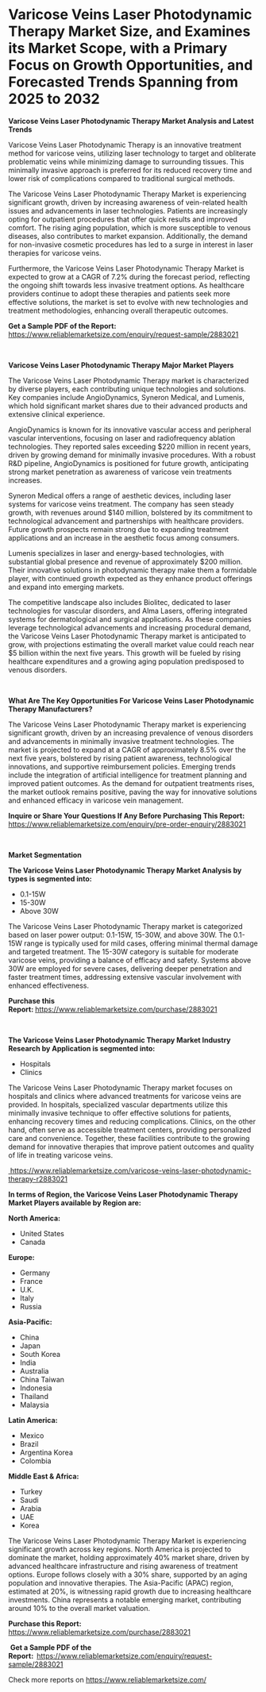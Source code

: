 <p><h1>Varicose Veins Laser Photodynamic Therapy Market Size, and Examines its Market Scope, with a Primary Focus on Growth Opportunities, and Forecasted Trends Spanning from 2025 to 2032</h1></p><p><strong>Varicose Veins Laser Photodynamic Therapy Market Analysis and Latest Trends</strong></p>
<p><p>Varicose Veins Laser Photodynamic Therapy is an innovative treatment method for varicose veins, utilizing laser technology to target and obliterate problematic veins while minimizing damage to surrounding tissues. This minimally invasive approach is preferred for its reduced recovery time and lower risk of complications compared to traditional surgical methods. </p><p>The Varicose Veins Laser Photodynamic Therapy Market is experiencing significant growth, driven by increasing awareness of vein-related health issues and advancements in laser technologies. Patients are increasingly opting for outpatient procedures that offer quick results and improved comfort. The rising aging population, which is more susceptible to venous diseases, also contributes to market expansion. Additionally, the demand for non-invasive cosmetic procedures has led to a surge in interest in laser therapies for varicose veins. </p><p>Furthermore, the Varicose Veins Laser Photodynamic Therapy Market is expected to grow at a CAGR of 7.2% during the forecast period, reflecting the ongoing shift towards less invasive treatment options. As healthcare providers continue to adopt these therapies and patients seek more effective solutions, the market is set to evolve with new technologies and treatment methodologies, enhancing overall therapeutic outcomes.</p></p>
<p><strong>Get a Sample PDF of the Report:&nbsp;</strong> <a href="https://www.reliablemarketsize.com/enquiry/request-sample/2883021?utm_campaign=2439&utm_medium=2&utm_source=Github&utm_content=ia&utm_term=13032025&utm_id=varicose-veins-laser-photodynamic-therapy">https://www.reliablemarketsize.com/enquiry/request-sample/2883021</a></p>
<p>&nbsp;</p>
<p><strong>Varicose Veins Laser Photodynamic Therapy Major Market Players</strong></p>
<p><p>The Varicose Veins Laser Photodynamic Therapy market is characterized by diverse players, each contributing unique technologies and solutions. Key companies include AngioDynamics, Syneron Medical, and Lumenis, which hold significant market shares due to their advanced products and extensive clinical experience.</p><p>AngioDynamics is known for its innovative vascular access and peripheral vascular interventions, focusing on laser and radiofrequency ablation technologies. They reported sales exceeding $220 million in recent years, driven by growing demand for minimally invasive procedures. With a robust R&D pipeline, AngioDynamics is positioned for future growth, anticipating strong market penetration as awareness of varicose vein treatments increases.</p><p>Syneron Medical offers a range of aesthetic devices, including laser systems for varicose veins treatment. The company has seen steady growth, with revenues around $140 million, bolstered by its commitment to technological advancement and partnerships with healthcare providers. Future growth prospects remain strong due to expanding treatment applications and an increase in the aesthetic focus among consumers.</p><p>Lumenis specializes in laser and energy-based technologies, with substantial global presence and revenue of approximately $200 million. Their innovative solutions in photodynamic therapy make them a formidable player, with continued growth expected as they enhance product offerings and expand into emerging markets.</p><p>The competitive landscape also includes Biolitec, dedicated to laser technologies for vascular disorders, and Alma Lasers, offering integrated systems for dermatological and surgical applications. As these companies leverage technological advancements and increasing procedural demand, the Varicose Veins Laser Photodynamic Therapy market is anticipated to grow, with projections estimating the overall market value could reach near $5 billion within the next five years. This growth will be fueled by rising healthcare expenditures and a growing aging population predisposed to venous disorders.</p></p>
<p>&nbsp;</p>
<p><strong>What Are The Key Opportunities For Varicose Veins Laser Photodynamic Therapy Manufacturers?</strong></p>
<p><p>The Varicose Veins Laser Photodynamic Therapy market is experiencing significant growth, driven by an increasing prevalence of venous disorders and advancements in minimally invasive treatment technologies. The market is projected to expand at a CAGR of approximately 8.5% over the next five years, bolstered by rising patient awareness, technological innovations, and supportive reimbursement policies. Emerging trends include the integration of artificial intelligence for treatment planning and improved patient outcomes. As the demand for outpatient treatments rises, the market outlook remains positive, paving the way for innovative solutions and enhanced efficacy in varicose vein management.</p></p>
<p><strong>Inquire or Share Your Questions If Any Before Purchasing This Report:</strong> <a href="https://www.reliablemarketsize.com/enquiry/pre-order-enquiry/2883021?utm_campaign=2439&utm_medium=2&utm_source=Github&utm_content=ia&utm_term=13032025&utm_id=varicose-veins-laser-photodynamic-therapy">https://www.reliablemarketsize.com/enquiry/pre-order-enquiry/2883021</a></p>
<p>&nbsp;</p>
<p><strong>Market Segmentation</strong></p>
<p><strong>The Varicose Veins Laser Photodynamic Therapy Market Analysis by types is segmented into:</strong></p>
<p><ul><li>0.1-15W</li><li>15-30W</li><li>Above 30W</li></ul></p>
<p><p>The Varicose Veins Laser Photodynamic Therapy market is categorized based on laser power output: 0.1-15W, 15-30W, and above 30W. The 0.1-15W range is typically used for mild cases, offering minimal thermal damage and targeted treatment. The 15-30W category is suitable for moderate varicose veins, providing a balance of efficacy and safety. Systems above 30W are employed for severe cases, delivering deeper penetration and faster treatment times, addressing extensive vascular involvement with enhanced effectiveness.</p></p>
<p><strong>Purchase this Report:&nbsp;</strong><a href="https://www.reliablemarketsize.com/purchase/2883021?utm_campaign=2439&utm_medium=2&utm_source=Github&utm_content=ia&utm_term=13032025&utm_id=varicose-veins-laser-photodynamic-therapy">https://www.reliablemarketsize.com/purchase/2883021</a></p>
<p>&nbsp;</p>
<p><strong>The Varicose Veins Laser Photodynamic Therapy Market Industry Research by Application is segmented into:</strong></p>
<p><ul><li>Hospitals</li><li>Clinics</li></ul></p>
<p><p>The Varicose Veins Laser Photodynamic Therapy market focuses on hospitals and clinics where advanced treatments for varicose veins are provided. In hospitals, specialized vascular departments utilize this minimally invasive technique to offer effective solutions for patients, enhancing recovery times and reducing complications. Clinics, on the other hand, often serve as accessible treatment centers, providing personalized care and convenience. Together, these facilities contribute to the growing demand for innovative therapies that improve patient outcomes and quality of life in treating varicose veins.</p></p>
<p><a href="https://www.reliablemarketsize.com/varicose-veins-laser-photodynamic-therapy-r2883021?utm_campaign=2439&utm_medium=2&utm_source=Github&utm_content=ia&utm_term=13032025&utm_id=varicose-veins-laser-photodynamic-therapy">&nbsp;https://www.reliablemarketsize.com/varicose-veins-laser-photodynamic-therapy-r2883021</a></p>
<p><strong>In terms of Region, the Varicose Veins Laser Photodynamic Therapy Market Players available by Region are:</strong></p>
<p>
    <p> <strong> North America: </strong>
        <ul>
            <li>United States</li>
            <li>Canada</li>
        </ul>
        </p> 
    <p> <strong> Europe: </strong>
        <ul>
            <li>Germany</li>
            <li>France</li>
            <li>U.K.</li>
            <li>Italy</li>
            <li>Russia</li>
        </ul>
        </p> 
    <p> <strong> Asia-Pacific: </strong>
        <ul>
            <li>China</li>
            <li>Japan</li>
            <li>South Korea</li>
            <li>India</li>
            <li>Australia</li>
            <li>China Taiwan</li>
            <li>Indonesia</li>
            <li>Thailand</li>
            <li>Malaysia</li>
        </ul>
        </p> 
    <p> <strong> Latin America: </strong>
        <ul>
            <li>Mexico</li>
            <li>Brazil</li>
            <li>Argentina Korea</li>
            <li>Colombia</li>
        </ul>
        </p> 
    <p> <strong> Middle East & Africa: </strong>
        <ul>
            <li>Turkey</li>
            <li>Saudi</li>
            <li>Arabia</li>
            <li>UAE</li>
            <li>Korea</li>
        </ul>
    </p>
    </p>
<p><p>The Varicose Veins Laser Photodynamic Therapy Market is experiencing significant growth across key regions. North America is projected to dominate the market, holding approximately 40% market share, driven by advanced healthcare infrastructure and rising awareness of treatment options. Europe follows closely with a 30% share, supported by an aging population and innovative therapies. The Asia-Pacific (APAC) region, estimated at 20%, is witnessing rapid growth due to increasing healthcare investments. China represents a notable emerging market, contributing around 10% to the overall market valuation.</p></p>
<p><strong>Purchase this Report: </strong><a href="https://www.reliablemarketsize.com/purchase/2883021?utm_campaign=2439&utm_medium=2&utm_source=Github&utm_content=ia&utm_term=13032025&utm_id=varicose-veins-laser-photodynamic-therapy">https://www.reliablemarketsize.com/purchase/2883021</a></p>
<p>&nbsp;<strong>Get a Sample PDF of the Report:&nbsp;&nbsp;</strong><a href="https://www.reliablemarketsize.com/enquiry/request-sample/2883021?utm_campaign=2439&utm_medium=2&utm_source=Github&utm_content=ia&utm_term=13032025&utm_id=varicose-veins-laser-photodynamic-therapy">https://www.reliablemarketsize.com/enquiry/request-sample/2883021</a></p>
<p><strong></strong></p>
<p>Check more reports on <a href="https://www.reliablemarketsize.com/?utm_campaign=2439&utm_medium=2&utm_source=Github&utm_content=ia&utm_term=13032025&utm_id=varicose-veins-laser-photodynamic-therapy">https://www.reliablemarketsize.com/</a></p>
